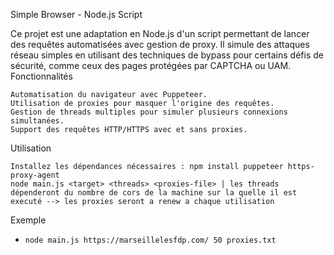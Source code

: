 Simple Browser - Node.js Script

Ce projet est une adaptation en Node.js d'un script permettant de lancer des requêtes automatisées avec gestion de proxy. Il simule des attaques réseau simples en utilisant des techniques de bypass pour certains défis de sécurité, comme ceux des pages protégées par CAPTCHA ou UAM.
Fonctionnalités

    Automatisation du navigateur avec Puppeteer.
    Utilisation de proxies pour masquer l'origine des requêtes.
    Gestion de threads multiples pour simuler plusieurs connexions simultanées.
    Support des requêtes HTTP/HTTPS avec et sans proxies.

Utilisation

    Installez les dépendances nécessaires : npm install puppeteer https-proxy-agent
    node main.js <target> <threads> <proxies-file> | les threads dépenderont du nombre de cors de la machine sur la quelle il est executé --> les proxies seront a renew a chaque utilisation

Exemple

- `node main.js https://marseillelesfdp.com/ 50 proxies.txt`
  


